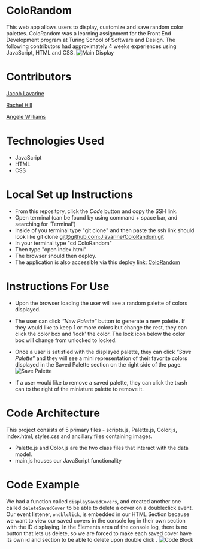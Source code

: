 # **ColoRandom**

This web app allows users to display, customize and save random color palettes. ColoRandom was a learning assignment for the Front End Development program at Turing School of Software and Design. The following contributors had approximately 4 weeks experiences using JavaScript, HTML and CSS.
  ![Main Display](README-images/main-display.png)

# **Contributors**

[Jacob Lavarine](https://github.com/Jlavarine)

[Rachel Hill](https://github.com/rachellhill)

[Angele Williams](https://github.com/angelewilliams)


# **Technologies Used**

- JavaScript
- HTML
- CSS

# **Local Set up Instructions**
- From this repository, click the _Code_ button and copy the SSH link.
- Open terminal (can be found by using command + space bar, and searching for 'Terminal')
- Inside of you terminal type "git clone" and then paste the ssh link should look like git clone [git@github.com:Jlavarine/ColoRandom.git](git@github.com:Jlavarine/ColoRandom.git)
- In your terminal type "cd ColoRandom"
- Then type "open index.html"
- The browser should then deploy.
- The application is also accessible via this deploy link: [ColoRandom](https://jlavarine.github.io/ColoRandom/)


# **Instructions For Use**
- Upon the browser loading the user will see a random palette of colors displayed.
- The user can click _“New Palette”_ button to generate a new palette. If they would like to keep 1 or more colors but change the rest, they can click the color box and 'lock' the color. The lock icon below the color box will change from unlocked to locked.
- Once a user is satisfied with the displayed palette, they can click _“Save Palette”_ and they will see a mini representation of their favorite colors displayed in the Saved Palette section on the right side of the page.
  ![Save Palette](README-images------)


- If a user would like to remove a saved palette, they can click the trash can to the right of the miniature palette to remove it.

# **Code Architecture**

This project consists of 5 primary files - scripts.js, Palette.js, Color.js, index.html, styles.css and ancillary files containing images.

- Palette.js and Color.js are the two class files that interact with the data model.
- main.js houses our JavaScript functionality

# **Code Example**

We had a function called `displaySavedCovers`, and created another one called `deleteSavedCover` to be able to delete a cover on a doubleclick event. Our event listener, `ondblclick`, is embedded in our HTML Section because we want to view our saved covers in the console log in their own section with the ID displaying. In the Elements area of the console log, there is no button that lets us delete, so we are forced to make each saved cover have its own id and section to be able to delete upon double click .
![Code Block](README-images/Code-block.png)
